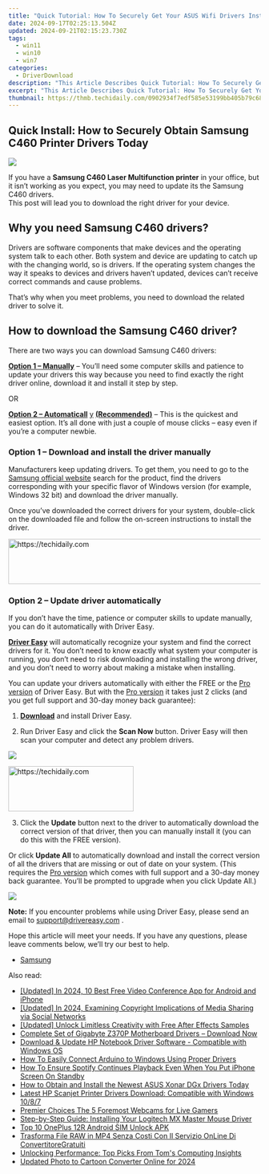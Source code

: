 ```yaml
---
title: "Quick Tutorial: How To Securely Get Your ASUS Wifi Drivers Installed."
date: 2024-09-17T02:25:13.504Z
updated: 2024-09-21T02:15:23.730Z
tags:
  - win11
  - win10
  - win7
categories:
  - DriverDownload
description: "This Article Describes Quick Tutorial: How To Securely Get Your ASUS Wifi Drivers Installed."
excerpt: "This Article Describes Quick Tutorial: How To Securely Get Your ASUS Wifi Drivers Installed."
thumbnail: https://thmb.techidaily.com/0902934f7edf585e53199bb405b79c684665bcaad3a1bcb366b5dba56b094eb6.jpg
---
```


## Quick Install: How to Securely Obtain Samsung C460 Printer Drivers Today

![](https://images.drivereasy.com/wp-content/uploads/2019/09/460-1024x1024.jpg)

 If you have a **Samsung C460 Laser Multifunction printer** in your office, but it isn’t working as you expect, you may need to update its the Samsung C460 drivers.  
 This post will lead you to download the right driver for your device.

## Why you need Samsung C460 drivers?

 Drivers are software components that make devices and the operating system talk to each other. Both system and device are updating to catch up with the changing world, so is drivers. If the operating system changes the way it speaks to devices and drivers haven’t updated, devices can’t receive correct commands and cause problems.

 That’s why when you meet problems, you need to download the related driver to solve it.

## How to download the Samsung C460 driver?

There are two ways you can download Samsung C460 drivers:

**[Option 1 – Manually](https://tools.techidaily.com/drivereasy/download/)**  – You’ll need some computer skills and patience to update your drivers this way because you need to find exactly the right driver online, download it and install it step by step.

OR

**[Option 2 – Automaticall](https://tools.techidaily.com/drivereasy/download/)** [y](https://tools.techidaily.com/drivereasy/download/) **[(Recommended)](https://tools.techidaily.com/drivereasy/download/)**  – This is the quickest and easiest option. It’s all done with just a couple of mouse clicks – easy even if you’re a computer newbie.

### Option 1 – Download and install the driver manually

 Manufacturers keep updating drivers. To get them, you need to go to the [Samsung official website](https://shop-links.co/link/?exclusive=1&publisher_slug=itechdaily19598&url=https%3A%2F%2Fwww.samsung.com%2Fus%2Fsupport%2F) search for the product, find the drivers corresponding with your specific flavor of Windows version (for example, Windows 32 bit) and download the driver manually.

 Once you’ve downloaded the correct drivers for your system, double-click on the downloaded file and follow the on-screen instructions to install the driver.

<!-- affiliate ads begin -->
<a href="https://appsumo.8odi.net/c/5597632/2123729/7443" target="_top" id="2123729">
  <img src="//a.impactradius-go.com/display-ad/7443-2123729" border="0" alt="https://techidaily.com" width="600" height="90"/>
</a>
<img height="0" width="0" src="https://appsumo.8odi.net/i/5597632/2123729/7443" style="position:absolute;visibility:hidden;" border="0" />
<!-- affiliate ads end -->

### Option 2 – Update driver automatically

 If you don’t have the time, patience or computer skills to update manually, you can do it automatically with Driver Easy.

**[Driver Easy](https://tools.techidaily.com/drivereasy/download/)**  will automatically recognize your system and find the correct drivers for it. You don’t need to know exactly what system your computer is running, you don’t need to risk downloading and installing the wrong driver, and you don’t need to worry about making a mistake when installing.

 You can update your drivers automatically with either the FREE or the [Pro version](https://tools.techidaily.com/drivereasy/download/) of Driver Easy. But with the [Pro version](https://tools.techidaily.com/drivereasy/download/) it takes just 2 clicks (and you get full support and 30-day money back guarantee):

 1) **[Download](https://tools.techidaily.com/drivereasy/download/)**  and install Driver Easy.

 2) Run Driver Easy and click the **Scan Now** button. Driver Easy will then scan your computer and detect any problem drivers.

![](https://images.drivereasy.com/wp-content/uploads/2019/09/amd1-1.jpg)

<!-- affiliate ads begin -->
<a href="https://aligracehair.sjv.io/c/5597632/2135354/19272" target="_top" id="2135354">
  <img src="//a.impactradius-go.com/display-ad/19272-2135354" border="0" alt="https://techidaily.com" width="250" height="90"/>
</a>
<img height="0" width="0" src="https://aligracehair.sjv.io/i/5597632/2135354/19272" style="position:absolute;visibility:hidden;" border="0" />
<!-- affiliate ads end -->

 3) Click the **Update** button next to the driver to automatically download the correct version of that driver, then you can manually install it (you can do this with the FREE version).

 Or click **Update All** to automatically download and install the correct version of all the drivers that are missing or out of date on your system. (This requires the [Pro version](https://tools.techidaily.com/drivereasy/download/) which comes with full support and a 30-day money back guarantee. You’ll be prompted to upgrade when you click Update All.)

![](https://images.drivereasy.com/wp-content/uploads/2019/09/c460.jpg)

**Note:** If you encounter problems while using Driver Easy, please send an email to [support@drivereasy.com](https://tools.techidaily.com/drivereasy/download/) .

 Hope this article will meet your needs. If you have any questions, please leave comments below, we’ll try our best to help.

* [Samsung](https://tools.techidaily.com/drivereasy/download/)

<ins class="adsbygoogle"
     style="display:block"
     data-ad-format="autorelaxed"
     data-ad-client="ca-pub-7571918770474297"
     data-ad-slot="1223367746"></ins>

<ins class="adsbygoogle"
     style="display:block"
     data-ad-client="ca-pub-7571918770474297"
     data-ad-slot="8358498916"
     data-ad-format="auto"
     data-full-width-responsive="true"></ins>

<span class="atpl-alsoreadstyle">Also read:</span>
<div><ul>
<li><a href="https://screen-activity-recording.techidaily.com/updated-in-2024-10-best-free-video-conference-app-for-android-and-iphone/"><u>[Updated] In 2024, 10 Best Free Video Conference App for Android and iPhone</u></a></li>
<li><a href="https://facebook-video-content.techidaily.com/updated-in-2024-examining-copyright-implications-of-media-sharing-via-social-networks/"><u>[Updated] In 2024, Examining Copyright Implications of Media Sharing via Social Networks</u></a></li>
<li><a href="https://some-tips.techidaily.com/updated-unlock-limitless-creativity-with-free-after-effects-samples/"><u>[Updated] Unlock Limitless Creativity with Free After Effects Samples</u></a></li>
<li><a href="https://hardware-help.techidaily.com/complete-set-of-gigabyte-z370p-motherboard-drivers-download-now/"><u>Complete Set of Gigabyte Z370P Motherboard Drivers – Download Now</u></a></li>
<li><a href="https://hardware-help.techidaily.com/download-and-update-hp-notebook-driver-software-compatible-with-windows-os/"><u>Download & Update HP Notebook Driver Software - Compatible with Windows OS</u></a></li>
<li><a href="https://hardware-help.techidaily.com/how-to-easily-connect-arduino-to-windows-using-proper-drivers/"><u>How To Easily Connect Arduino to Windows Using Proper Drivers</u></a></li>
<li><a href="https://fox-that.techidaily.com/how-to-ensure-spotify-continues-playback-even-when-you-put-iphone-screen-on-standby/"><u>How To Ensure Spotify Continues Playback Even When You Put iPhone Screen On Standby</u></a></li>
<li><a href="https://hardware-help.techidaily.com/1722963327911-how-to-obtain-and-install-the-newest-asus-xonar-dgx-drivers-today/"><u>How to Obtain and Install the Newest ASUS Xonar DGx Drivers Today</u></a></li>
<li><a href="https://hardware-help.techidaily.com/latest-hp-scanjet-printer-drivers-download-compatible-with-windows-1087/"><u>Latest HP Scanjet Printer Drivers Download: Compatible with Windows 10/8/7</u></a></li>
<li><a href="https://screen-activity-recording.techidaily.com/premier-choices-the-5-foremost-webcams-for-live-gamers/"><u>Premier Choices The 5 Foremost Webcams for Live Gamers</u></a></li>
<li><a href="https://hardware-help.techidaily.com/step-by-step-guide-installing-your-logitech-mx-master-mouse-driver/"><u>Step-by-Step Guide: Installing Your Logitech MX Master Mouse Driver</u></a></li>
<li><a href="https://sim-unlock.techidaily.com/top-10-oneplus-12r-android-sim-unlock-apk-by-drfone-android/"><u>Top 10 OnePlus 12R Android SIM Unlock APK</u></a></li>
<li><a href="https://win-updates.techidaily.com/trasforma-file-raw-in-mp4-senza-costi-con-il-servizio-online-di-convertitoregratuiti/"><u>Trasforma File RAW in MP4 Senza Costi Con Il Servizio OnLine Di ConvertitoreGratuiti</u></a></li>
<li><a href="https://hardware-help.techidaily.com/unlocking-performance-top-picks-from-toms-computing-insights/"><u>Unlocking Performance: Top Picks From Tom's Computing Insights</u></a></li>
<li><a href="https://ai-driven-video-production.techidaily.com/updated-photo-to-cartoon-converter-online-for-2024/"><u>Updated Photo to Cartoon Converter Online for 2024</u></a></li>
</ul></div>

